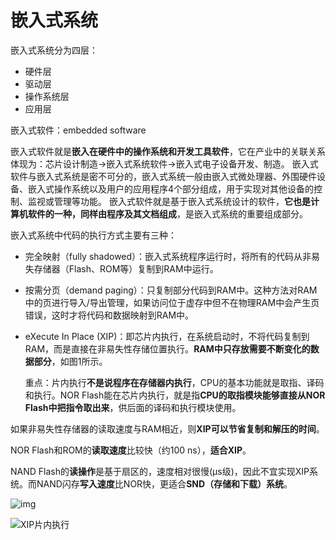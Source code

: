 # 嵌入式系统

嵌入式系统分为四层：

- 硬件层
- 驱动层
- 操作系统层
- 应用层



嵌入式软件：embedded software

嵌入式软件就是**嵌入在硬件中的操作系统和开发工具软件**，它在产业中的关联关系体现为：芯片设计制造→嵌入式系统软件→嵌入式电子设备开发、制造。
嵌入式软件与嵌入式系统是密不可分的，嵌入式系统一般由嵌入式微处理器、外围硬件设备、嵌入式操作系统以及用户的应用程序4个部分组成，用于实现对其他设备的控制、监视或管理等功能。
嵌入式软件就是基于嵌入式系统设计的软件，**它也是计算机软件的一种，同样由程序及其文档组成**，是嵌入式系统的重要组成部分。



嵌入式系统中代码的执行方式主要有三种：

- 完全映射（fully shadowed）：嵌入式系统程序运行时，将所有的代码从非易失存储器（Flash、ROM等）复制到RAM中运行。

- 按需分页（demand paging）：只复制部分代码到RAM中。这种方法对RAM中的页进行导入/导出管理，如果访问位于虚存中但不在物理RAM中会产生页错误，这时才将代码和数据映射到RAM中。

- eXecute In Place (XIP)：即芯片内执行，在系统启动时，不将代码复制到RAM，而是直接在非易失性存储位置执行。**RAM中只存放需要不断变化的数据部分**，如图1所示。

  重点：片内执行**不是说程序在存储器内执行**，CPU的基本功能就是取指、译码和执行。NOR Flash能在芯片内执行，就是指**CPU的取指模块能够直接从NOR Flash中把指令取出来**，供后面的译码和执行模块使用。

如果非易失性存储器的读取速度与RAM相近，则**XIP可以节省复制和解压的时间**。

NOR Flash和ROM的**读取速度**比较快（约100 ns），**适合XIP**。

NAND Flash的**读操作**是基于扇区的，速度相对很慢(μs级)，因此不宜实现XIP系统。而NAND闪存**写入速度**比NOR快，更适合**SND（存储和下载）系统**。

![img](https://i.loli.net/2021/07/30/jO2SxLwqRUhHaXe.png)



![XIP片内执行](https://i.loli.net/2021/07/30/lzTNUoaqKbyrp6m.png)






